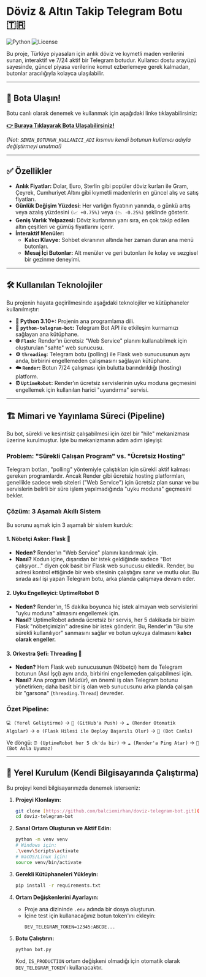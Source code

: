 # Döviz & Altın Takip Telegram Botu 🇹🇷

![Python](https://img.shields.io/badge/Python-3.10%2B-blue?style=for-the-badge&logo=python)
![License](https://img.shields.io/badge/License-MIT-green?style=for-the-badge)

Bu proje, Türkiye piyasaları için anlık döviz ve kıymetli maden verilerini sunan, interaktif ve 7/24 aktif bir Telegram botudur. Kullanıcı dostu arayüzü sayesinde, güncel piyasa verilerine komut ezberlemeye gerek kalmadan, butonlar aracılığıyla kolayca ulaşılabilir.

---

## 🤖 Bota Ulaşın!

Botu canlı olarak denemek ve kullanmak için aşağıdaki linke tıklayabilirsiniz:

**[👉 Buraya Tıklayarak Bota Ulaşabilirsiniz!](https://t.me/@DovizTakip_bot)**

*(Not: `SENIN_BOTUNUN_KULLANICI_ADI` kısmını kendi botunun kullanıcı adıyla değiştirmeyi unutma!)*

---

## ✅ Özellikler

- **Anlık Fiyatlar:** Dolar, Euro, Sterlin gibi popüler döviz kurları ile Gram, Çeyrek, Cumhuriyet Altını gibi kıymetli madenlerin en güncel alış ve satış fiyatları.
- **Günlük Değişim Yüzdesi:** Her varlığın fiyatının yanında, o günkü artış veya azalış yüzdesini `(📈 +0.75%)` veya `(📉 -0.25%)` şeklinde gösterir.
- **Geniş Varlık Yelpazesi:** Döviz kurlarının yanı sıra, en çok takip edilen altın çeşitleri ve gümüş fiyatlarını içerir.
- **İnteraktif Menüler:**
    - **Kalıcı Klavye:** Sohbet ekranının altında her zaman duran ana menü butonları.
    - **Mesaj İçi Butonlar:** Alt menüler ve geri butonları ile kolay ve sezgisel bir gezinme deneyimi.

---

## 🛠️ Kullanılan Teknolojiler

Bu projenin hayata geçirilmesinde aşağıdaki teknolojiler ve kütüphaneler kullanılmıştır:

- **🐍 Python 3.10+:** Projenin ana programlama dili.
- **🤖 `python-telegram-bot`:** Telegram Bot API ile etkileşim kurmamızı sağlayan ana kütüphane.
- **🌐 `Flask`:** Render'ın ücretsiz "Web Service" planını kullanabilmek için oluşturulan "sahte" web sunucusu.
- **⚙️ `threading`:** Telegram botu (polling) ile Flask web sunucusunun aynı anda, birbirini engellemeden çalışmasını sağlayan kütüphane.
- **☁️ `Render`:** Botun 7/24 çalışması için bulutta barındırıldığı (hosting) platform.
- **⏰ `UptimeRobot`:** Render'ın ücretsiz servislerinin uyku moduna geçmesini engellemek için kullanılan harici "uyandırma" servisi.

---

## 🏗️ Mimari ve Yayınlama Süreci (Pipeline)

Bu bot, sürekli ve kesintisiz çalışabilmesi için özel bir "hile" mekanizması üzerine kurulmuştur. İşte bu mekanizmanın adım adım işleyişi:

### Problem: "Sürekli Çalışan Program" vs. "Ücretsiz Hosting"

Telegram botları, "polling" yöntemiyle çalıştıkları için sürekli aktif kalması gereken programlardır. Ancak Render gibi ücretsiz hosting platformları, genellikle sadece web siteleri ("Web Service") için ücretsiz plan sunar ve bu servislerin belirli bir süre işlem yapılmadığında "uyku moduna" geçmesini bekler.

### Çözüm: 3 Aşamalı Akıllı Sistem

Bu sorunu aşmak için 3 aşamalı bir sistem kurduk:

#### 1. Nöbetçi Asker: Flask 💂
- **Neden?** Render'ın "Web Service" planını kandırmak için.
- **Nasıl?** Kodun içine, dışarıdan bir istek geldiğinde sadece "Bot çalışıyor..." diyen çok basit bir Flask web sunucusu ekledik. Render, bu adresi kontrol ettiğinde bir web sitesinin çalıştığını sanır ve mutlu olur. Bu sırada asıl işi yapan Telegram botu, arka planda çalışmaya devam eder.

#### 2. Uyku Engelleyici: UptimeRobot ⏰
- **Neden?** Render'ın, 15 dakika boyunca hiç istek almayan web servislerini "uyku moduna" almasını engellemek için.
- **Nasıl?** UptimeRobot adında ücretsiz bir servis, her 5 dakikada bir bizim Flask "nöbetçimizin" adresine bir istek gönderir. Bu, Render'ın "Bu site sürekli kullanılıyor" sanmasını sağlar ve botun uykuya dalmasını **kalıcı olarak engeller.**

#### 3. Orkestra Şefi: Threading 🎻
- **Neden?** Hem Flask web sunucusunun (Nöbetçi) hem de Telegram botunun (Asıl İşçi) aynı anda, birbirini engellemeden çalışabilmesi için.
- **Nasıl?** Ana program (Müdür), en önemli iş olan Telegram botunu yönetirken; daha basit bir iş olan web sunucusunu arka planda çalışan bir "garsona" (`threading.Thread`) devreder.

### Özet Pipeline:

`💻 (Yerel Geliştirme)` -> `🐙 (GitHub'a Push)` -> `☁️ (Render Otomatik Algılar)` -> `⚙️ (Flask Hilesi ile Deploy Başarılı Olur)` -> `🤖 (Bot Canlı)`

Ve döngü: `⏰ (UptimeRobot her 5 dk'da bir)` -> `☁️ (Render'a Ping Atar)` -> `🤖 (Bot Asla Uyumaz)`

---

## 🚀 Yerel Kurulum (Kendi Bilgisayarında Çalıştırma)

Bu projeyi kendi bilgisayarınızda denemek isterseniz:

1.  **Projeyi Klonlayın:**
    ```bash
    git clone [https://github.com/balciemirhan/doviz-telegram-bot.git](https://github.com/balciemirhan/doviz-telegram-bot.git)
    cd doviz-telegram-bot
    ```

2.  **Sanal Ortam Oluşturun ve Aktif Edin:**
    ```bash
    python -m venv venv
    # Windows için:
    .\venv\Scripts\activate
    # macOS/Linux için:
    source venv/bin/activate
    ```

3.  **Gerekli Kütüphaneleri Yükleyin:**
    ```bash
    pip install -r requirements.txt
    ```

4.  **Ortam Değişkenlerini Ayarlayın:**
    - Proje ana dizininde `.env` adında bir dosya oluşturun.
    - İçine test için kullanacağınız botun token'ını ekleyin:
      ```
      DEV_TELEGRAM_TOKEN=12345:ABCDE...
      ```

5.  **Botu Çalıştırın:**
    ```bash
    python bot.py
    ```
    Kod, `IS_PRODUCTION` ortam değişkeni olmadığı için otomatik olarak `DEV_TELEGRAM_TOKEN`'ı kullanacaktır.
